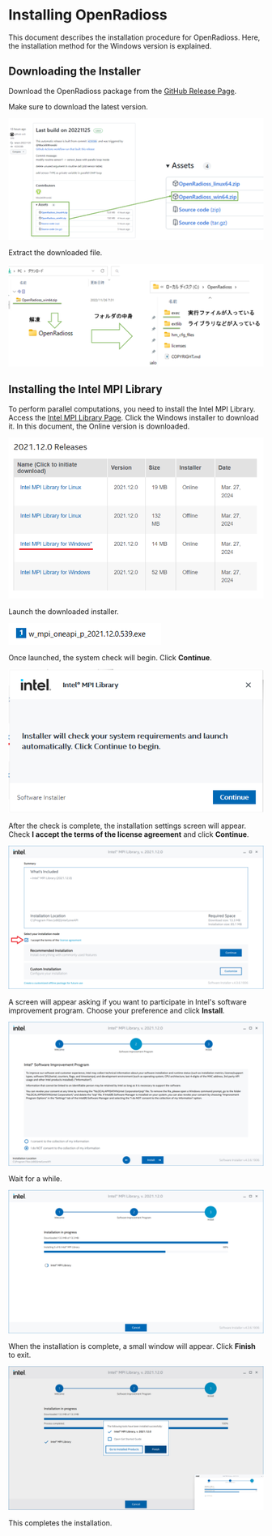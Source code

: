 # Installing OpenRadioss

This document describes the installation procedure for OpenRadioss. Here, the installation method for the Windows version is explained.

## Downloading the Installer

Download the OpenRadioss package from the [GitHub Release Page](https://github.com/OpenRadioss/OpenRadioss/releases).

Make sure to download the latest version.

![image-20240329172740193](.\assets\image-20240329172740193.png)

Extract the downloaded file.

![image-20240330093016627](.\assets\image-20240330093016627.png)

## Installing the Intel MPI Library

To perform parallel computations, you need to install the Intel MPI Library. Access the [Intel MPI Library Page](https://www.intel.com/content/www/us/en/developer/articles/tool/oneapi-standalone-components.html#mpi). Click the Windows installer to download it. In this document, the Online version is downloaded.

![image-20240330103511375](./assets/image-20240330103511375.png)

Launch the downloaded installer.

![image-20240330105507580](./assets/image-20240330105507580.png)

Once launched, the system check will begin. Click **Continue**.

![image-20240330105533445](./assets/image-20240330105533445.png)

After the check is complete, the installation settings screen will appear. Check **I accept the terms of the license agreement** and click **Continue**.

![image-20240330105708821](./assets/image-20240330105708821.png)

A screen will appear asking if you want to participate in Intel's software improvement program. Choose your preference and click **Install**.

![image-20240330105903045](./assets/image-20240330105903045.png)

Wait for a while.

![image-20240330105929981](./assets/image-20240330105929981.png)

When the installation is complete, a small window will appear. Click **Finish** to exit.

![image-20240330105956555](./assets/image-20240330105956555.png)

This completes the installation.
